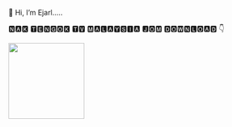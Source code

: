  👋 Hi, I’m Ejarl.....
 
🅽🅰🅺   🆃🅴🅽🅶🅾🅺     🆃🆅     🅼🅰🅻🅰🆈🆂🅸🅰    🅹🅾🅼   🅳🅾🆆🅽🅻🅾🅰🅳    👇
<!DOCTYPE html>
<html>
<body>
   <p><a href="https://play.google.com/store/apps/details?id=pejal.radio"><img src="https://blogger.googleusercontent.com/img/b/R29vZ2xl/AVvXsEiiHDn8uu94975P33-T6ekYp8lPFK7upexqV6RyLX1EVKL3G6vsXHMSfB4u6rzjfYUbZ82AEhisD3kxVFAPYqSu3LPi_FQAa1FUGQRSGadL-u_ualYaNZjJ9GDglTQSaVEcBuz4CG5ExFySU1J9omcUyO55vo4p-y02C9vVn5HlC6MlgXQVO0p0D44SxQ/s1600/pejal%20radio.png" style="width:150px;height:150px;"></a></p>
</body>
</html>


